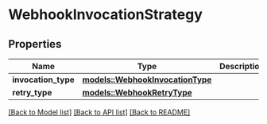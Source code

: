 # WebhookInvocationStrategy

## Properties

Name | Type | Description | Notes
------------ | ------------- | ------------- | -------------
**invocation_type** | [**models::WebhookInvocationType**](WebhookInvocationType.md) |  | 
**retry_type** | [**models::WebhookRetryType**](WebhookRetryType.md) |  | 

[[Back to Model list]](../README.md#documentation-for-models) [[Back to API list]](../README.md#documentation-for-api-endpoints) [[Back to README]](../README.md)


